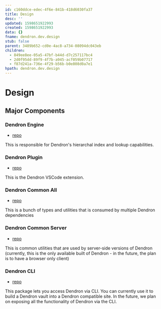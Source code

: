 ```yaml
---
id: c160ddce-edec-4f6e-841b-418d6030fa37
title: Design
desc: ''
updated: 1598651922993
created: 1598651922993
data: {}
fname: dendron.dev.design
stub: false
parent: 3489b652-cd0e-4ac8-a734-08094dc043eb
children:
  - 849ee8ee-05a5-47bf-b44d-d7c257117bc4
  - 2d0f95dd-89f9-4f7b-a945-acf059b07717
  - f87d241a-736e-4f29-b56b-b0e808d0a7e1
hpath: dendron.dev.design
---
```

# Design

## Major Components

### Dendron Engine

- [repo](https://github.com/dendronhq/dendron/tree/master/packages/engine-server)

This is responsible for Dendron's hierarchal index and lookup capabilities. 

### Dendron Plugin

- [repo](https://github.com/dendronhq/dendron/tree/master/packages/plugin-core)

This is the Dendron VSCode extension. 

### Dendron Common All

- [repo](https://github.com/dendronhq/dendron/tree/master/packages/common-all)

This is a bunch of types and utilities that is consumed by multiple Dendron dependencies

### Dendron Common Server

- [repo](https://github.com/dendronhq/dendron/tree/master/packages/common-server)

This is common utilities that are used by server-side versions of Dendron (currently, this is the only available built of Dendron - in the future, the plan is to have a browser only client)

### Dendron CLI

- [repo](https://github.com/dendronhq/dendron/tree/master/packages/dendron-cli)

This package lets you access Dendron via CLI. You can currently use it to build a Dendron vault into a Dendron compatible site. In the future, we plan on exposing all the functionality of Dendron via the CLI. 
